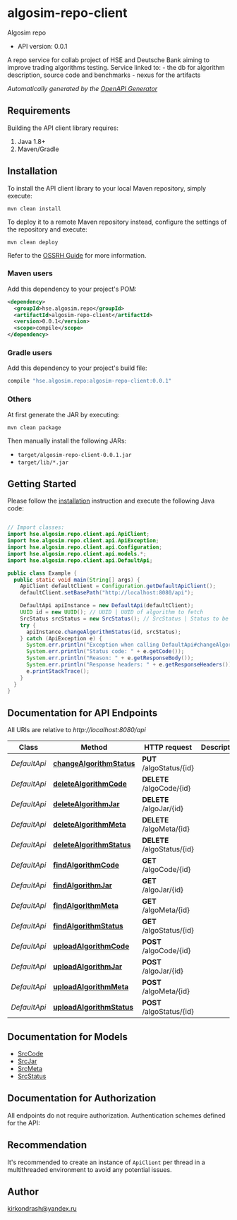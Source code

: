 # algosim-repo-client

Algosim repo
- API version: 0.0.1

A repo service for collab project of HSE and Deutsche Bank aiming to improve trading algorithms testing. Service linked to:   - the db for algorithm description, source code and benchmarks   - nexus for the artifacts    


*Automatically generated by the [OpenAPI Generator](https://openapi-generator.tech)*


## Requirements

Building the API client library requires:
1. Java 1.8+
2. Maven/Gradle

## Installation

To install the API client library to your local Maven repository, simply execute:

```shell
mvn clean install
```

To deploy it to a remote Maven repository instead, configure the settings of the repository and execute:

```shell
mvn clean deploy
```

Refer to the [OSSRH Guide](http://central.sonatype.org/pages/ossrh-guide.html) for more information.

### Maven users

Add this dependency to your project's POM:

```xml
<dependency>
  <groupId>hse.algosim.repo</groupId>
  <artifactId>algosim-repo-client</artifactId>
  <version>0.0.1</version>
  <scope>compile</scope>
</dependency>
```

### Gradle users

Add this dependency to your project's build file:

```groovy
compile "hse.algosim.repo:algosim-repo-client:0.0.1"
```

### Others

At first generate the JAR by executing:

```shell
mvn clean package
```

Then manually install the following JARs:

* `target/algosim-repo-client-0.0.1.jar`
* `target/lib/*.jar`

## Getting Started

Please follow the [installation](#installation) instruction and execute the following Java code:

```java

// Import classes:
import hse.algosim.repo.client.api.ApiClient;
import hse.algosim.repo.client.api.ApiException;
import hse.algosim.repo.client.api.Configuration;
import hse.algosim.repo.client.api.models.*;
import hse.algosim.repo.client.api.DefaultApi;

public class Example {
  public static void main(String[] args) {
    ApiClient defaultClient = Configuration.getDefaultApiClient();
    defaultClient.setBasePath("http://localhost:8080/api");

    DefaultApi apiInstance = new DefaultApi(defaultClient);
    UUID id = new UUID(); // UUID | UUID of algorithm to fetch
    SrcStatus srcStatus = new SrcStatus(); // SrcStatus | Status to be uploaded
    try {
      apiInstance.changeAlgorithmStatus(id, srcStatus);
    } catch (ApiException e) {
      System.err.println("Exception when calling DefaultApi#changeAlgorithmStatus");
      System.err.println("Status code: " + e.getCode());
      System.err.println("Reason: " + e.getResponseBody());
      System.err.println("Response headers: " + e.getResponseHeaders());
      e.printStackTrace();
    }
  }
}

```

## Documentation for API Endpoints

All URIs are relative to *http://localhost:8080/api*

Class | Method | HTTP request | Description
------------ | ------------- | ------------- | -------------
*DefaultApi* | [**changeAlgorithmStatus**](docs/DefaultApi.md#changeAlgorithmStatus) | **PUT** /algoStatus/{id} | 
*DefaultApi* | [**deleteAlgorithmCode**](docs/DefaultApi.md#deleteAlgorithmCode) | **DELETE** /algoCode/{id} | 
*DefaultApi* | [**deleteAlgorithmJar**](docs/DefaultApi.md#deleteAlgorithmJar) | **DELETE** /algoJar/{id} | 
*DefaultApi* | [**deleteAlgorithmMeta**](docs/DefaultApi.md#deleteAlgorithmMeta) | **DELETE** /algoMeta/{id} | 
*DefaultApi* | [**deleteAlgorithmStatus**](docs/DefaultApi.md#deleteAlgorithmStatus) | **DELETE** /algoStatus/{id} | 
*DefaultApi* | [**findAlgorithmCode**](docs/DefaultApi.md#findAlgorithmCode) | **GET** /algoCode/{id} | 
*DefaultApi* | [**findAlgorithmJar**](docs/DefaultApi.md#findAlgorithmJar) | **GET** /algoJar/{id} | 
*DefaultApi* | [**findAlgorithmMeta**](docs/DefaultApi.md#findAlgorithmMeta) | **GET** /algoMeta/{id} | 
*DefaultApi* | [**findAlgorithmStatus**](docs/DefaultApi.md#findAlgorithmStatus) | **GET** /algoStatus/{id} | 
*DefaultApi* | [**uploadAlgorithmCode**](docs/DefaultApi.md#uploadAlgorithmCode) | **POST** /algoCode/{id} | 
*DefaultApi* | [**uploadAlgorithmJar**](docs/DefaultApi.md#uploadAlgorithmJar) | **POST** /algoJar/{id} | 
*DefaultApi* | [**uploadAlgorithmMeta**](docs/DefaultApi.md#uploadAlgorithmMeta) | **POST** /algoMeta/{id} | 
*DefaultApi* | [**uploadAlgorithmStatus**](docs/DefaultApi.md#uploadAlgorithmStatus) | **POST** /algoStatus/{id} | 


## Documentation for Models

 - [SrcCode](docs/SrcCode.md)
 - [SrcJar](docs/SrcJar.md)
 - [SrcMeta](docs/SrcMeta.md)
 - [SrcStatus](docs/SrcStatus.md)


## Documentation for Authorization

All endpoints do not require authorization.
Authentication schemes defined for the API:

## Recommendation

It's recommended to create an instance of `ApiClient` per thread in a multithreaded environment to avoid any potential issues.

## Author

kirkondrash@yandex.ru

